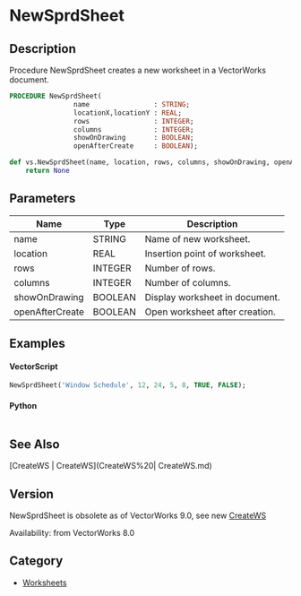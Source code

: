 # NewSprdSheet

## Description
Procedure NewSprdSheet creates a new worksheet in a VectorWorks document.

```pascal
PROCEDURE NewSprdSheet(
				name                : STRING;
				locationX,locationY : REAL;
				rows                : INTEGER;
				columns             : INTEGER;
				showOnDrawing       : BOOLEAN;
				openAfterCreate     : BOOLEAN);
```

```python
def vs.NewSprdSheet(name, location, rows, columns, showOnDrawing, openAfterCreate):
    return None
```

## Parameters
|Name|Type|Description|
|---|---|---|
|name|STRING|Name of new worksheet.|
|location|REAL|Insertion point of worksheet.|
|rows|INTEGER|Number of rows.|
|columns|INTEGER|Number of columns.|
|showOnDrawing|BOOLEAN|Display worksheet in document.|
|openAfterCreate|BOOLEAN|Open worksheet after creation.|

## Examples
#### VectorScript ####
```pascal
NewSprdSheet('Window Schedule', 12, 24, 5, 8, TRUE, FALSE);
```
#### Python ####
```python

```

## See Also
[CreateWS | CreateWS](CreateWS%20| CreateWS.md)

## Version
NewSprdSheet is obsolete as of VectorWorks 9.0, see new [ CreateWS](CreateWS.md)

Availability: from VectorWorks 8.0

## Category
* [Worksheets](../Categories/Worksheets.md)
